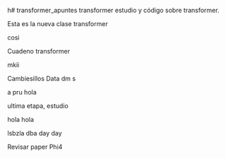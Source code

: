 h# transformer_apuntes
transformer
estudio y código sobre transformer.

Esta es la nueva clase transformer

cosi

Cuadeno transformer

mkii

Cambiesillos Data
dm s

a pru
hola


ultima etapa, estudio 

hola hola

lsbzla
dba
day day


Revisar paper Phi4
